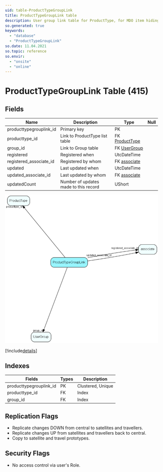 ```yaml
---
uid: table-ProductTypeGroupLink
title: ProductTypeGroupLink table
description: User group link table for ProductType, for MDO item hiding
so.generated: true
keywords:
  - "database"
  - "ProductTypeGroupLink"
so.date: 11.04.2021
so.topic: reference
so.envir:
  - "onsite"
  - "online"
---
```


# ProductTypeGroupLink Table (415)

## Fields

| Name | Description | Type | Null |
|------|-------------|------|:----:|
|producttypegrouplink\_id|Primary key|PK| |
|producttype\_id|Link to ProductType list table|FK [ProductType](producttype.md)| |
|group\_id|Link to Group table|FK [UserGroup](usergroup.md)| |
|registered|Registered when|UtcDateTime| |
|registered\_associate\_id|Registered by whom|FK [associate](associate.md)| |
|updated|Last updated when|UtcDateTime| |
|updated\_associate\_id|Last updated by whom|FK [associate](associate.md)| |
|updatedCount|Number of updates made to this record|UShort| |


![ProductTypeGroupLink table relationship diagram](./media/ProductTypeGroupLink.png)

[!include[details](./includes/producttypegrouplink.md)]

## Indexes

| Fields | Types | Description |
|--------|-------|-------------|
|producttypegrouplink\_id |PK |Clustered, Unique |
|producttype\_id |FK |Index |
|group\_id |FK |Index |

## Replication Flags

* Replicate changes DOWN from central to satellites and travellers.
* Replicate changes UP from satellites and travellers back to central.
* Copy to satellite and travel prototypes.

## Security Flags

* No access control via user's Role.

